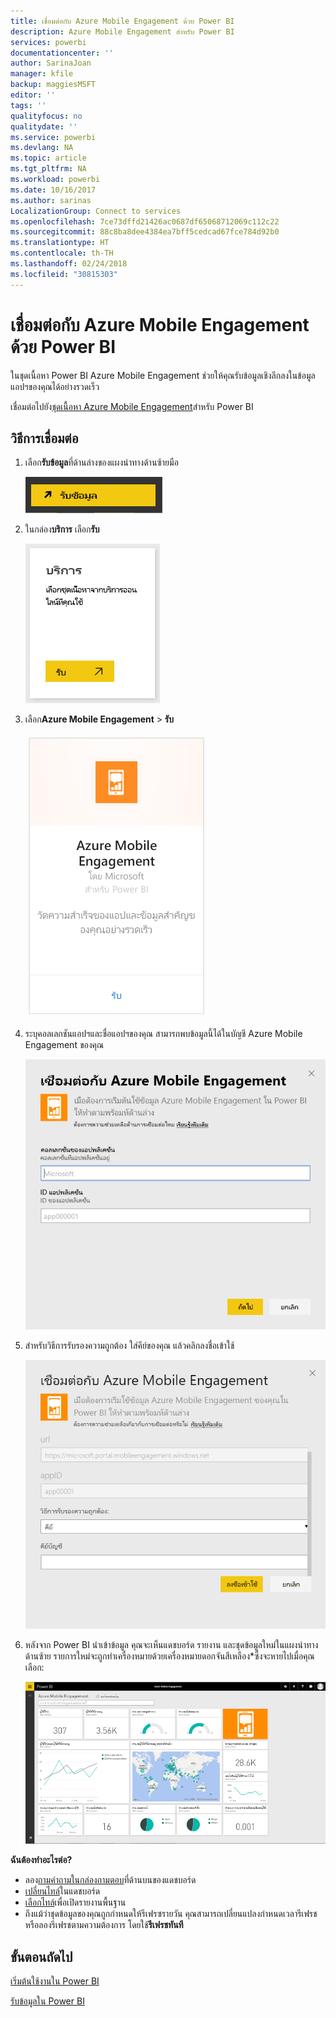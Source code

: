 ```yaml
---
title: เชื่อมต่อกับ Azure Mobile Engagement ด้วย Power BI
description: Azure Mobile Engagement สำหรับ Power BI
services: powerbi
documentationcenter: ''
author: SarinaJoan
manager: kfile
backup: maggiesMSFT
editor: ''
tags: ''
qualityfocus: no
qualitydate: ''
ms.service: powerbi
ms.devlang: NA
ms.topic: article
ms.tgt_pltfrm: NA
ms.workload: powerbi
ms.date: 10/16/2017
ms.author: sarinas
LocalizationGroup: Connect to services
ms.openlocfilehash: 7ce73dffd21426ac0687df65068712069c112c22
ms.sourcegitcommit: 88c8ba8dee4384ea7bff5cedcad67fce784d92b0
ms.translationtype: HT
ms.contentlocale: th-TH
ms.lasthandoff: 02/24/2018
ms.locfileid: "30815303"
---
```

# <a name="connect-to-azure-mobile-engagement-with-power-bi"></a>เชื่อมต่อกับ Azure Mobile Engagement ด้วย Power BI
ในชุดเนื้อหา Power BI Azure Mobile Engagement ช่วยให้คุณรับข้อมูลเชิงลึกลงในข้อมูลแอปฯของคุณได้อย่างรวดเร็ว

เชื่อมต่อไปยัง[ชุดเนื้อหา Azure Mobile Engagement](https://app.powerbi.com/groups/me/getdata/services/azme)สำหรับ Power BI

## <a name="how-to-connect"></a>วิธีการเชื่อมต่อ
1. เลือก**รับข้อมูล**ที่ด้านล่างของแผงนำทางด้านซ้ายมือ
   
    ![](media/service-connect-to-azure-mobile/getdata.png)
2. ในกล่อง**บริการ** เลือก**รับ**
   
    ![](media/service-connect-to-azure-mobile/services.png)
3. เลือก**Azure Mobile Engagement** \> **รับ**
   
    ![](media/service-connect-to-azure-mobile/azme.png) 
4. ระบุคอลเลกชันแอปฯและชื่อแอปฯของคุณ สามารถพบข้อมูลนี้ได้ในบัญชี Azure Mobile Engagement ของคุณ
   
    ![](media/service-connect-to-azure-mobile/parameters.png) 
5. สำหรับวิธีการรับรองความถูกต้อง ใส่คีย์ของคุณ แล้วคลิกลงชื่อเข้าใช้
   
    ![](media/service-connect-to-azure-mobile/creds.png)
6. หลังจาก Power BI นำเข้าข้อมูล คุณจะเห็นแดชบอร์ด รายงาน และชุดข้อมูลใหม่ในแผงนำทางด้านซ้าย รายการใหม่จะถูกทำเครื่องหมายด้วยเครื่องหมายดอกจันสีเหลือง\*ซึ่งจะหายไปเมื่อคุณเลือก:
   
    ![](media/service-connect-to-azure-mobile/dashboard.png)

 **ฉันต้องทำอะไรต่อ?**

* ลอง[ถามคำถามในกล่องถามตอบ](power-bi-q-and-a.md)ที่ด้านบนของแดชบอร์ด
* [เปลี่ยนไทล์](service-dashboard-edit-tile.md)ในแดชบอร์ด
* [เลือกไทล์](service-dashboard-tiles.md)เพื่อเปิดรายงานพื้นฐาน
* ถึงแม้ว่าชุดข้อมูลของคุณถูกกำหนดให้รีเฟรซรายวัน คุณสามารถเปลี่ยนแปลงกำหนดเวลารีเฟรช หรือลองรีเฟรชตามความต้องการ โดยใช้**รีเฟรชทันที**

## <a name="next-steps"></a>ขั้นตอนถัดไป
[เริ่มต้นใช้งานใน Power BI](service-get-started.md)

[รับข้อมูลใน Power BI](service-get-data.md)

